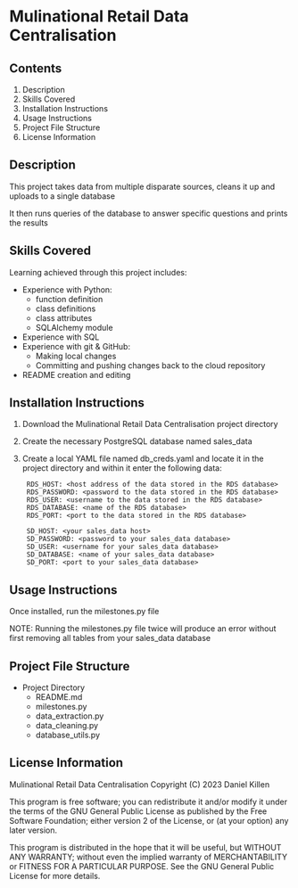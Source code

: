 # Mulinational Retail Data Centralisation

## Contents

 1. Description
 1. Skills Covered
 1. Installation Instructions
 1. Usage Instructions
 1. Project File Structure
 1. License Information

## Description

This project takes data from multiple disparate sources, cleans it up and uploads to a single database

It then runs queries of the database to answer specific questions and prints the results

## Skills Covered

Learning achieved through this project includes:
- Experience with Python: 
    - function definition
    - class definitions
    - class attributes
    - SQLAlchemy module
- Experience with SQL
- Experience with git & GitHub:
    - Making local changes
    - Committing and pushing changes back to the cloud repository
- README creation and editing

## Installation Instructions

1. Download the Mulinational Retail Data Centralisation project directory
1. Create the necessary PostgreSQL database named sales_data 
1. Create a local YAML file named db_creds.yaml and locate it in the project directory and within it enter the following data:

        RDS_HOST: <host address of the data stored in the RDS database>
        RDS_PASSWORD: <password to the data stored in the RDS database>
        RDS_USER: <username to the data stored in the RDS database>
        RDS_DATABASE: <name of the RDS database>
        RDS_PORT: <port to the data stored in the RDS database>

        SD_HOST: <your sales_data host>
        SD_PASSWORD: <password to your sales_data database>
        SD_USER: <username for your sales_data database>
        SD_DATABASE: <name of your sales_data database>
        SD_PORT: <port to your sales_data database>

## Usage Instructions

Once installed, run the milestones.py file

NOTE: Running the milestones.py file twice will produce an error without first removing all tables from your sales_data database

## Project File Structure

- Project Directory
    - README.md
    - milestones.py
    - data_extraction.py
    - data_cleaning.py
    - database_utils.py

## License Information

Mulinational Retail Data Centralisation
Copyright (C) 2023 Daniel Killen

This program is free software; you can redistribute it and/or modify
it under the terms of the GNU General Public License as published by
the Free Software Foundation; either version 2 of the License, or
(at your option) any later version.

This program is distributed in the hope that it will be useful,
but WITHOUT ANY WARRANTY; without even the implied warranty of
MERCHANTABILITY or FITNESS FOR A PARTICULAR PURPOSE.  See the
GNU General Public License for more details.
